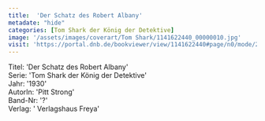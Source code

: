 ```yaml
---
title:  'Der Schatz des Robert Albany'
metadate: "hide"
categories: [Tom Shark der König der Detektive]
image: '/assets/images/coverart/Tom Shark/1141622440_00000010.jpg'
visit: 'https://portal.dnb.de/bookviewer/view/1141622440#page/n0/mode/2up'
---
```

Titel: 'Der Schatz des Robert Albany' <br>
Serie: 'Tom Shark der König der Detektive' <br>
Jahr: '1930' <br>
AutorIn: 'Pitt Strong' <br>
Band-Nr: '?' <br>
Verlag: ' Verlagshaus Freya'